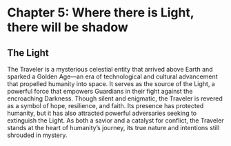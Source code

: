 # Chapter 5: Where there is Light, there will be shadow

## The Light

The Traveler is a mysterious celestial entity that arrived above Earth and sparked a Golden Age—an era of technological and cultural advancement that propelled humanity into space. It serves as the source of the Light, a powerful force that empowers Guardians in their fight against the encroaching Darkness. Though silent and enigmatic, the Traveler is revered as a symbol of hope, resilience, and faith. Its presence has protected humanity, but it has also attracted powerful adversaries seeking to extinguish the Light. As both a savior and a catalyst for conflict, the Traveler stands at the heart of humanity’s journey, its true nature and intentions still shrouded in mystery.
